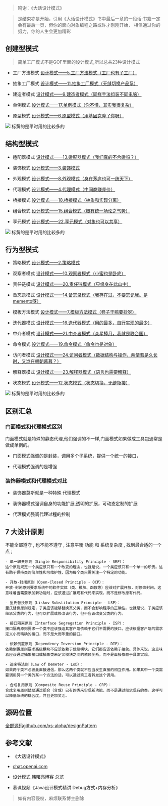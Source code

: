 > 鸣谢：《大话设计模式》

> 是结束亦是开始，引用《大话设计模式》书中最后一章的一段话:书籍一定会有最后一页，但你的面向对象编程之路或许才刚刚开始，
> 相信通过你的努力，你的人生会更加精彩

## 创建型模式

> 简单工厂模式不是GOF里面的设计模式,所以总共23种设计模式

- 工厂方法模式
[设计模式——5.工厂方法模式（工厂也有子工厂）](https://blog.devilwst.top/xiaosheng/2206.html)

- 抽象工厂模式
[设计模式——11.抽象工厂模式（无缝切换产品系）](https://blog.devilwst.top/xiaosheng/2242.html)

- 建造者模式
[设计模式——9.建造者模式（同样手法组装不同电脑）](https://blog.devilwst.top/xiaosheng/2232.html)

- 单例模式
[设计模式——17.单例模式（你不懂，其实我很复杂）](https://blog.devilwst.top/xiaosheng/2265.html)

- 原型模式
[设计模式——6.原型模式（用基因克隆了你呀）](https://blog.devilwst.top/xiaosheng/2210.html)

![](https://image.devilwst.top/imgs/2023/11/3a37c43c645afda6.png)
标黄的是平时用的比较多的

## 结构型模式

- 适配器模式
[设计模式——13.适配器模式（我们真的不合适吗？）](https://blog.devilwst.top/xiaosheng/2246.html)

- 装饰模式
[设计模式——3.装饰模式](https://blog.devilwst.top/xiaosheng/2193.html)

- 外观模式
[设计模式——8.外观模式（身在茅庐也可一统天下）](https://blog.devilwst.top/xiaosheng/2219.html)

- 代理模式
[设计模式——4.代理模式（中间商赚差价）](https://blog.devilwst.top/xiaosheng/2202.html)

- 桥接模式
[设计模式——18.桥接模式（抽象和实现分离）](https://blog.devilwst.top/xiaosheng/2273.html)

- 组合模式
[设计模式——15.组合模式（概有统一场论之气势）](https://blog.devilwst.top/xiaosheng/2259.html)

- 享元模式
[设计模式——22.享元模式（对象也可以共享）](https://blog.devilwst.top/xiaosheng/2308.html)

![](https://image.devilwst.top/imgs/2023/11/869115b312bfe323.png)
标黄的是平时用的比较多的

## 行为型模式

- 策略模式
[设计模式——2.策略模式](https://blog.devilwst.top/xiaosheng/2151.html)

- 观察者模式
[设计模式——10.观察者模式（小蜜也是卧底）](https://blog.devilwst.top/xiaosheng/2236.html)

- 责任链模式
[设计模式——20.责任链模式（只缘身在此山中）](https://blog.devilwst.top/xiaosheng/2282.html)

- 备忘录模式
[设计模式——14.备忘录模式（我存在过，不要忘记我。是memento呀）](https://blog.devilwst.top/xiaosheng/2248.html)

- 模板方法模式
[设计模式——7.模板方法模式（卷子干嘛要抄呀）](https://blog.devilwst.top/xiaosheng/2215.html)

- 迭代器模式
[设计模式——16.迭代器模式（用的最多，自行实现的最少）](https://blog.devilwst.top/xiaosheng/2263.html)

- 中介者模式
[设计模式——21.中介者模式（众星捧月，我就是联合国）](https://blog.devilwst.top/xiaosheng/2303.html)

- 命令模式
[设计模式——19.命令模式（命令也是对象）](https://blog.devilwst.top/xiaosheng/2275.html)

- 访问者模式
[设计模式——24.访问者模式（数据结构与操作，两情若是久长时，又岂在朝朝暮暮？）](https://blog.devilwst.top/xiaosheng/2317.html)

- 解释器模式
[设计模式——23.解释器模式（语言也需要解释）](https://blog.devilwst.top/xiaosheng/2313.html)

- 状态模式
[设计模式——12.状态模式（状态切换，无缝衔接）](https://blog.devilwst.top/xiaosheng/2244.html)

![](https://image.devilwst.top/imgs/2023/11/2178070469ea95a3.png)
标黄的是平时用的比较多的

## 区别汇总
### 门面模式和代理模式区别
门面模式就是特殊的静态代理,他们强调的不一样,门面模式如果做成工具包通常是做成单例的。

- 门面模式强调的是封装，调用多个子系统，提供一个统一的接口，

- 代理模式强调的是增强

### 装饰器模式和代理模式对比

- 装饰器莫斯就是一种特殊 代理模式

- 装饰器模式强调自身的功能扩展,透明的扩展，可动态定制的扩展

- 代理模式强调代理过程的控制

## 7 大设计原则
 不能全部遵守 , 也不能不遵守 , 注意平衡 功能 和 系统复杂度 , 找到最合适的一个点 ;
 
    - 单一职责原则（Single Responsibility Principle - SRP）：
    这个原则规定一个类应该只有一个改变的理由，也就是说，一个类应该只有一个单一的职责。这有助于保持类的简单性和可维护性，因为每个类只需关注一个特定的功能。

    - 开放-封闭原则（Open-Closed Principle - OCP）：
    开放-封闭原则要求系统中的软件实体（类、模块、函数等）应该对扩展开放，对修改封闭。这意味着当需要添加新功能时，应该通过扩展现有代码来实现，而不是修改原有代码。

    - 里氏替换原则（Liskov Substitution Principle - LSP）：
    里氏替换原则规定，子类应该能够替换其父类，而不会影响程序的正确性。也就是说，子类应该继承父类的行为，但可以扩展或修改该行为，但不应该改变父类的行为。

    - 接口隔离原则（Interface Segregation Principle - ISP）：
    接口隔离原则要求一个类不应该强迫其客户端依赖于它们不需要的接口。应该根据客户端的需求定义小而精确的接口，而不是大而笨重的接口。

    - 依赖倒置原则（Dependency Inversion Principle - DIP）：
    依赖倒置原则要求高级模块不应该依赖于低级模块，它们都应该依赖于抽象。具体来说，这意味着应该通过抽象接口或抽象类来定义模块之间的依赖关系，而不是直接依赖于具体实现。

    - 迪米特法则（Law of Demeter - LoD）：
    如果两个类不必彼此直接通信，那么这两个类就不应当发生直接的相互作用。如果其中一个类需要调用另一个类的某一个方法的话，可以通过第三者转发这个调用。
    
    - 合成复用原则（Composite Reuse Principle - CRP）：
    合成复用原则鼓励通过组合（合成）已有的类来实现新功能，而不是通过继承现有的类。这样可以降低系统的耦合度，并且更加灵活。
    
    
## 源码位置
[全部源码github.com/xs-alpha/designPattern](https://github.com/xs-alpha/designPattern)

## 参考文献

- 《大话设计模式》

- [chat.openai.com](https://chat.openai.com)

- [设计模式  韩曙亮博客 总览](https://blog.csdn.net/shulianghan/category_9872228.html?spm=1001.2014.3001.5482)

- 慕课视频《Java设计模式精讲 Debug方式+内存分析》


> 如有内容侵权，麻烦联系博主删除

